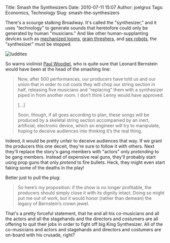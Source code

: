 Title: Smash the Synthesizers
Date: 2010-07-11 15:07
Author: joelgrus
Tags: Economics, Technology
Slug: smash-the-synthesizers

There's a scourge stalking Broadway. It's called the "synthesizer," and
it uses "technology" to generate sounds that heretofore could only be
generated by human "musicians." And like other human-supplanting devices
such as [mechanized looms](http://en.wikipedia.org/wiki/Luddite), [grain
threshers](http://en.wikipedia.org/wiki/Threshing_machine#Early_social_impacts),
and [sex robots](http://news.cnet.com/8301-17938_105-10432597-1.html),
the "synthesizer" must be stopped.

![](http://joelgrus.com/wp-content/uploads/2010/07/luddites-300x287.jpg "luddites")

So warns violinist [Paul
Woodiel](http://www.nytimes.com/2010/07/11/opinion/11woodiel.html), who
is quite sure that Leonard Bernstein would have been at the head of the
smashing line:

> Now, after 500 performances, our producers have told us and our union
> that in order to cut costs they will chop our string section in half,
> releasing five musicians and “replacing” them with a synthesizer piped
> in from another room. I don’t think Lenny would have approved.
>
> [...]
>
> Soon, though, if all goes according to plan, these songs will be
> produced by a skeletal string section accompanied by an inert,
> artificial, electronic device, which an engineer will try to
> manipulate, hoping to deceive audiences into thinking it’s the real
> thing.

Indeed, it would be pretty unfair to deceive audiences that way. If we
grant the producers this one deceit, they're sure to follow it with
others. Next they'll replace the story's gang members with "actors" only
*pretending* to be gang members. Instead of expensive real guns, they'll
probably start using prop guns that only *pretend* to fire bullets.
Heck, they might even start faking some of the deaths in the play!

Better just to pull the plug:

> So here’s my proposition: if the show is no longer profitable, the
> producers should simply close it with its dignity intact. Doing so
> might put me out of work, but it would honor (rather than demean) the
> legacy of Bernstein’s crown jewel.

That's a pretty forceful statement, that he and all his co-musicians and
all the actors and all the stagehands and the directors and costumers
are all offering to quit their jobs in order to fight off big King
Synthesizer. All of the co-musicians and actors and stagehands and
directors and costumers are on-board with his crusade, right?
